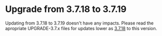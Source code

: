 # Upgrade from 3.7.18 to 3.7.19

Updating from 3.7.18 to 3.7.19 doesn't have any impacts. Please read the apropriate UPGRADE-3.7.x files for updates lower as [3.7.18](UPGRADE-3.7.18.md) to this version.

